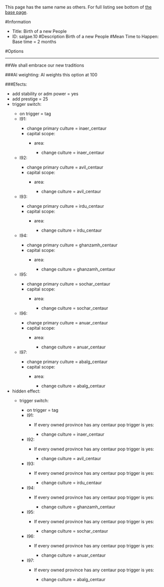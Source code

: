 This page has the same name as others. For full listing see bottom of [the base page](birth_of_a_new_people.md).

#Information
 - Title: Birth of a new People
 - ID: salgae.10
#Description
Birth of a new People
#Mean Time to Happen:
Base time = 2 months

#Options

___
##We shall embrace our new traditions

###AI weighting:
AI weights this option at 100


###Efects:<ul><li>add stability or adm power = yes</li><li>add prestige = 25</li><li>trigger switch:</li><ul><li>on trigger = tag</li><li>I91:</li><ul><li>change primary culture = inaer_centaur</li><li>capital scope:</li><ul><li>area:</li><ul><li>change culture = inaer_centaur</li></ul></ul></ul><li>I92:</li><ul><li>change primary culture = avil_centaur</li><li>capital scope:</li><ul><li>area:</li><ul><li>change culture = avil_centaur</li></ul></ul></ul><li>I93:</li><ul><li>change primary culture = irdu_centaur</li><li>capital scope:</li><ul><li>area:</li><ul><li>change culture = irdu_centaur</li></ul></ul></ul><li>I94:</li><ul><li>change primary culture = ghanzamh_centaur</li><li>capital scope:</li><ul><li>area:</li><ul><li>change culture = ghanzamh_centaur</li></ul></ul></ul><li>I95:</li><ul><li>change primary culture = sochar_centaur</li><li>capital scope:</li><ul><li>area:</li><ul><li>change culture = sochar_centaur</li></ul></ul></ul><li>I96:</li><ul><li>change primary culture = anuar_centaur</li><li>capital scope:</li><ul><li>area:</li><ul><li>change culture = anuar_centaur</li></ul></ul></ul><li>I97:</li><ul><li>change primary culture = abalg_centaur</li><li>capital scope:</li><ul><li>area:</li><ul><li>change culture = abalg_centaur</li></ul></ul></ul></ul><li>hidden effect:</li><ul><li>trigger switch:</li><ul><li>on trigger = tag</li><li>I91:</li><ul><li>If every owned province has any centaur pop trigger is yes:</li><ul><li>change culture = inaer_centaur</li></ul></ul><li>I92:</li><ul><li>If every owned province has any centaur pop trigger is yes:</li><ul><li>change culture = avil_centaur</li></ul></ul><li>I93:</li><ul><li>If every owned province has any centaur pop trigger is yes:</li><ul><li>change culture = irdu_centaur</li></ul></ul><li>I94:</li><ul><li>If every owned province has any centaur pop trigger is yes:</li><ul><li>change culture = ghanzamh_centaur</li></ul></ul><li>I95:</li><ul><li>If every owned province has any centaur pop trigger is yes:</li><ul><li>change culture = sochar_centaur</li></ul></ul><li>I96:</li><ul><li>If every owned province has any centaur pop trigger is yes:</li><ul><li>change culture = anuar_centaur</li></ul></ul><li>I97:</li><ul><li>If every owned province has any centaur pop trigger is yes:</li><ul><li>change culture = abalg_centaur</li></ul></ul></ul></ul></ul>
